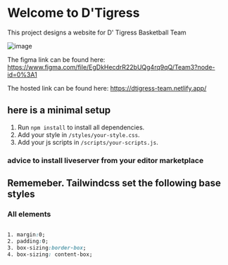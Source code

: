 # Welcome to D'Tigress

This project designs a website for D' Tigress Basketball Team

![image](https://user-images.githubusercontent.com/49078266/138481575-bd1e5de7-17a5-4b0e-a583-1eb05dd0d648.png)
 
 The figma link can be found here: https://www.figma.com/file/EgDkHecdrR22bUQg4rq9qQ/Team3?node-id=0%3A1
 
 The hosted link can be found here: https://dtigress-team.netlify.app/

## here is a minimal setup

1. Run `npm install` to install all dependencies.
2. Add your style in `/styles/your-style.css`.
3. Add your js scripts in `/scripts/your-scripts.js`.

### advice to install liveserver from your editor marketplace

## Rememeber. Tailwindcss set the following base styles

### All elements

```css

1. margin:0;
2. padding:0;
3. box-sizing:border-box;
4. box-sizing: content-box;
```
